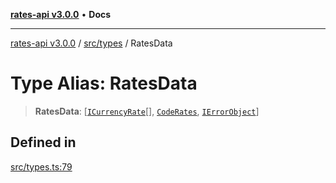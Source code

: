 [**rates-api v3.0.0**](../../../README.md) • **Docs**

***

[rates-api v3.0.0](../../../modules.md) / [src/types](../README.md) / RatesData

# Type Alias: RatesData

> **RatesData**: [[`ICurrencyRate`](../interfaces/ICurrencyRate.md)[], [`CodeRates`](CodeRates.md), [`IErrorObject`](../interfaces/IErrorObject.md)]

## Defined in

[src/types.ts:79](https://github.com/ZelCore-io/rates-api/blob/691ee3db71a277710156f53a41c1ecb57cce5d58/src/types.ts#L79)
